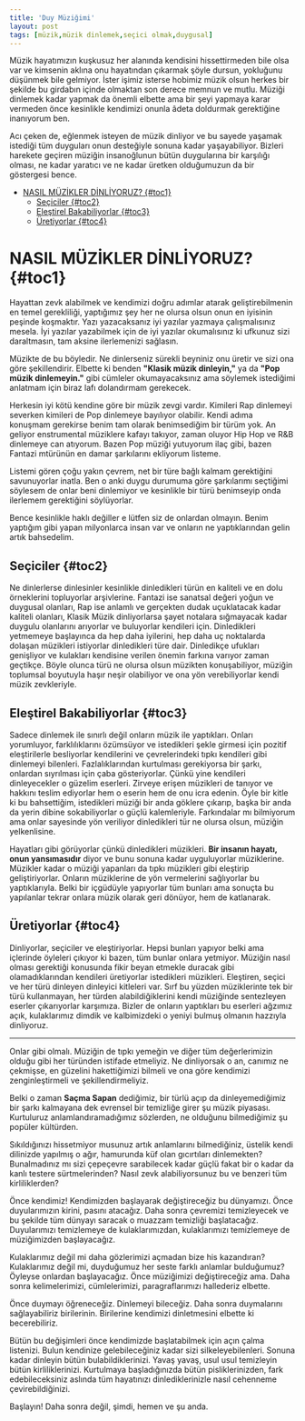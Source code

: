 ```yaml
---
title: 'Duy Müziğimi'
layout: post
tags: [müzik,müzik dinlemek,seçici olmak,duygusal]
---
```


Müzik hayatımızın kuşkusuz her alanında kendisini hissettirmeden bile olsa var ve kimsenin aklına onu hayatından çıkarmak şöyle dursun, yokluğunu düşünmek bile gelmiyor. İster işimiz isterse hobimiz müzik olsun herkes bir şekilde bu girdabın içinde olmaktan son derece memnun ve mutlu. Müziği dinlemek kadar yapmak da önemli elbette ama bir şeyi yapmaya karar vermeden önce kesinlikle kendimizi onunla âdeta doldurmak gerektiğine inanıyorum ben.

Acı çeken de, eğlenmek isteyen de müzik dinliyor ve bu sayede yaşamak istediği tüm duyguları onun desteğiyle sonuna kadar yaşayabiliyor. Bizleri harekete geçiren müziğin insanoğlunun bütün duygularına bir karşılığı olması, ne kadar yaratıcı ve ne kadar üretken olduğumuzun da bir göstergesi bence.

- [NASIL MÜZİKLER DİNLİYORUZ? {#toc1}](#nasil-m%c3%9cz%c4%b0kler-d%c4%b0nl%c4%b0yoruz-toc1)
  - [Seçiciler {#toc2}](#se%c3%a7iciler-toc2)
  - [Eleştirel Bakabiliyorlar {#toc3}](#ele%c5%9ftirel-bakabiliyorlar-toc3)
  - [Üretiyorlar {#toc4}](#%c3%9cretiyorlar-toc4)

# NASIL MÜZİKLER DİNLİYORUZ? {#toc1}

Hayattan zevk alabilmek ve kendimizi doğru adımlar atarak geliştirebilmenin en temel gerekliliği, yaptığımız şey her ne olursa olsun onun en iyisinin peşinde koşmaktır. Yazı yazacaksanız iyi yazılar yazmaya çalışmalısınız mesela. İyi yazılar yazabilmek için de iyi yazılar okumalısınız ki ufkunuz sizi daraltmasın, tam aksine ilerlemenizi sağlasın.

Müzikte de bu böyledir. Ne dinlerseniz sürekli beyniniz onu üretir ve sizi ona göre şekillendirir. Elbette ki benden **"Klasik müzik dinleyin,"** ya da **"Pop müzik dinlemeyin."** gibi cümleler okumayacaksınız ama söylemek istediğimi anlatmam için biraz lafı dolandırmam gerekecek.

Herkesin iyi kötü kendine göre bir müzik zevgi vardır. Kimileri Rap  dinlemeyi severken kimileri de Pop dinlemeye bayılıyor olabilir. Kendi adıma konuşmam gerekirse benim tam olarak benimsediğim bir türüm yok. An geliyor enstrumental müziklere kafayı takıyor, zaman oluyor Hip Hop ve R&B dinlemeye can atıyorum. Bazen Pop müziği yutuyorum ilaç gibi, bazen Fantazi mtürünün en damar şarkılarını ekliyorum listeme.

Listemi gören çoğu yakın çevrem, net bir türe bağlı kalmam gerektiğini savunuyorlar inatla. Ben o anki duygu durumuma göre şarkılarımı seçtiğimi söylesem de onlar beni dinlemiyor ve kesinlikle bir türü benimseyip onda ilerlemem gerektiğini söylüyorlar.

Bence kesinlikle haklı değiller e lütfen siz de onlardan olmayın. Benim yaptığım gibi yapan milyonlarca insan var ve onların ne yaptıklarından gelin artık bahsedelim.

## Seçiciler {#toc2}

Ne dinlerlerse dinlesinler kesinlikle dinledikleri türün en kaliteli ve en dolu örneklerini topluyorlar arşivlerine. Fantazi ise sanatsal değeri yoğun ve duygusal olanları, Rap ise anlamlı ve gerçekten dudak uçuklatacak kadar kaliteli olanları, Klasik Müzik dinliyorlarsa şayet notalara sığmayacak kadar duygulu olanlarını arıyorlar ve buluyorlar kendileri için. Dinledikleri yetmemeye başlayınca da hep daha iyilerini, hep daha uç noktalarda dolaşan müzikleri istiyorlar dinledikleri türe dair. Dinledikçe ufukları genişliyor ve kulakları kendisine verilen önemin farkına varıyor zaman geçtikçe. Böyle olunca türü ne olursa olsun müzikten konuşabiliyor, müziğin toplumsal boyutuyla haşır neşir olabiliyor ve  ona yön verebiliyorlar kendi müzik zevkleriyle.

## Eleştirel Bakabiliyorlar {#toc3}

Sadece dinlemek ile sınırlı değil onların müzik ile yaptıkları. Onları yorumluyor, farklılıklarını özümsüyor ve istedikleri şekle girmesi için pozitif eleştirilerle besliyorlar kendilerini ve çevrelerindeki tıpkı kendileri gibi dinlemeyi bilenleri. Fazlalıklarından kurtulması gerekiyorsa bir şarkı, onlardan sıyrılması için çaba gösteriyorlar. Çünkü yine kendileri dinleyecekler o güzelim eserleri. Zirveye erişen müzikleri de tanıyor ve hakkını teslim ediyorlar hem o eserin hem de onu icra edenin. Öyle bir kitle ki bu bahsettiğim, istedikleri müziği bir anda göklere çıkarıp, başka bir anda da yerin dibine sokabiliyorlar o güçlü kalemleriyle. Farkındalar mı bilmiyorum ama onlar sayesinde yön veriliyor dinledikleri tür ne olursa olsun, müziğin yelkenlisine.

Hayatları gibi görüyorlar çünkü dinledikleri müzikleri. **Bir insanın hayatı, onun yansımasıdır** diyor ve bunu sonuna kadar uyguluyorlar müziklerine. Müzikler kadar o müziği yapanları da tıpkı müzikleri gibi eleştirip geliştiriyorlar. Onların müziklerine de yön vermelerini sağlıyorlar bu yaptıklarıyla. Belki bir içgüdüyle yapıyorlar tüm bunları ama sonuçta bu yapılanlar tekrar onlara müzik olarak geri dönüyor, hem de katlanarak.

## Üretiyorlar {#toc4}

Dinliyorlar, seçiciler ve eleştiriyorlar. Hepsi bunları yapıyor belki ama içlerinde öyleleri çıkıyor ki bazen, tüm bunlar onlara yetmiyor. Müziğin nasıl olması gerektiği konusunda fikir beyan etmekle duracak gibi olamadıklarından kendileri üretiyorlar istedikleri müzikleri. Eleştiren, seçici ve her türü dinleyen dinleyici kitleleri var. Sırf bu yüzden müziklerinte tek bir türü kullanmayan, her türden alabildiğiklerini kendi müziğinde sentezleyen eserler çıkarıyorlar karşımıza. Bizler de onların yaptıkları bu eserleri ağzımız açık, kulaklarımız dimdik ve kalbimizdeki o yeniyi bulmuş olmanın hazzıyla dinliyoruz.

-----

Onlar gibi olmalı. Müziğin de tıpkı yemeğin ve diğer tüm değerlerimizin olduğu gibi her türünden istifade etmeliyiz. Ne dinliyorsak o an, canımız ne çekmişse, en güzelini hakettiğimizi bilmeli ve ona göre kendimizi zenginleştirmeli ve şekillendirmeliyiz.

Belki o zaman **Saçma Sapan** dediğimiz, bir türlü açıp da dinleyemediğimiz bir şarkı kalmayana dek evrensel bir temizliğe girer şu müzik piyasası. Kurtuluruz anlamlandıramadığımız sözlerden, ne olduğunu bilmediğimiz şu popüler kültürden.

Sıkıldığınızı hissetmiyor musunuz artık anlamlarını bilmediğiniz, üstelik kendi dilinizde yapılmış o ağır, hamurunda küf olan gıcırtıları dinlemekten? Bunalmadınız mı sizi çepeçevre sarabilecek kadar güçlü fakat bir o kadar da kanlı testere sürtmelerinden? Nasıl zevk alabiliyorsunuz bu ve benzeri tüm kirliliklerden?

Önce kendimiz! Kendimizden başlayarak değiştireceğiz bu dünyamızı. Önce duyularımızın kirini, pasını atacağız. Daha sonra çevremizi temizleyecek ve bu şekilde tüm dünyayı saracak o muazzam temizliği başlatacağız. Duyularımızı temizlemeye de kulaklarımızdan, kulaklarımızı temizlemeye de müziğimizden başlayacağız.

Kulaklarımız değil mi daha gözlerimizi açmadan bize his kazandıran? Kulaklarımız değil mi, duyduğumuz her seste farklı anlamlar bulduğumuz? Öyleyse onlardan başlayacağız. Önce müziğimizi değiştireceğiz ama. Daha sonra kelimelerimizi, cümlelerimizi, paragraflarımızı hallederiz elbette.

Önce duymayı öğreneceğiz. Dinlemeyi bileceğiz. Daha sonra duymalarını sağlayabiliriz birilerinin. Birilerine kendimizi dinletmesini elbette ki becerebiliriz.

Bütün bu değişimleri önce kendimizde başlatabilmek için açın çalma listenizi. Bulun kendinize gelebileceğiniz kadar sizi silkeleyebilenleri. Sonuna kadar dinleyin bütün bulabildiklerinizi. Yavaş yavaş, usul usul temizleyin bütün kirliliklerinizi. Kurtulmaya başladığınızda bütün pisliklerinizden, fark edebileceksiniz aslında tüm hayatınızı dinlediklerinizle nasıl cehenneme çevirebildiğinizi.

Başlayın! Daha sonra değil, şimdi, hemen ve şu anda.
